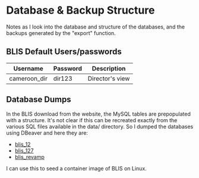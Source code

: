 # Database & Backup Structure

Notes as I look into the database and structure of the databases, and the backups generated by the "export" function.

## BLIS Default Users/passwords

|Username|Password|Description|
|-|-|-|
|cameroon_dir|dir123|Director's view|

## Database Dumps

In the BLIS download from the website, the MySQL tables are prepopulated with a structure. It's not clear if this can be recreated exactly from the various SQL files available in the data/ directory. So I dumped the databases using DBeaver and here they are:

* [blis_12](dump-blis_12-202202091919.sql)
* [blis_127](dump-blis_127-202202091919.sql)
* [blis_revamp](dump-blis_revamp-202202091919.sql)

I can use this to seed a container image of BLIS on Linux.